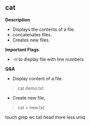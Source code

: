 ## cat

**Description**
 - Displays the contents of a file.
 - concatenates files.
 - Creates new files.

**Important Flags**
 - -n to display file with line numbers

**Q&A**
 - Display content of a file.
  > cat demo.txt
 - Create new file.
  > cat > new.txt


touch
grep
wc
tail
head
more
less
uniq
